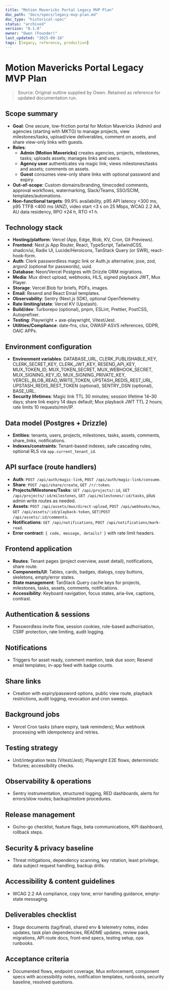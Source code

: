 ```yaml
---
title: "Motion Mavericks Portal Legacy MVP Plan"
doc_path: "docs/specs/legacy-mvp-plan.md"
doc_type: "historical-spec"
status: "archived"
version: "0.1.0"
owner: "Owen (Founder)"
last_updated: "2025-09-18"
tags: [legacy, reference, production]
---
```


# Motion Mavericks Portal Legacy MVP Plan

> Source: Original outline supplied by Owen. Retained as reference for updated documentation run.

## Scope summary
- **Goal**: One secure, low-friction portal for Motion Mavericks (Admin) and agencies (starting with MKTG) to manage projects, view milestones/tasks, upload/view deliverables, comment on assets, and share view-only links with guests.
- **Roles**:
  - **Admin (Motion Mavericks)** creates agencies, projects, milestones, tasks; uploads assets; manages links and users.
  - **Agency user** authenticates via magic link; views milestones/tasks and assets; comments on assets.
  - **Guest** consumes view-only share links with optional password and expiry.
- **Out-of-scope**: Custom domains/branding, timecoded comments, approval workflows, watermarking, Slack/Teams, SSO/SCIM, templates/automations.
- **Non-functional targets**: 99.9% availability, p95 API latency <300 ms, p95 TTFB <400 ms (ANZ), video start <3 s on 25 Mbps, WCAG 2.2 AA, AU data residency, RPO ≤24 h, RTO ≤1 h.

## Technology stack
- **Hosting/platform**: Vercel (App, Edge, Blob, KV, Cron, Git Previews).
- **Frontend**: Next.js App Router, React, TypeScript, TailwindCSS, shadcn/ui, Radix UI, Lucide/Heroicons, TanStack Query (or SWR), react-hook-form.
- **Auth**: Clerk passwordless magic link or Auth.js alternative; jose, zod, argon2 (optional for passwords), uuid.
- **Database**: Neon/Vercel Postgres with Drizzle ORM migrations.
- **Media**: Mux direct upload, webhooks, HLS, signed playback JWT, Mux Player.
- **Storage**: Vercel Blob for briefs, PDFs, images.
- **Email**: Resend and React Email templates.
- **Observability**: Sentry (Next.js SDK), optional OpenTelemetry.
- **Rate limiting/state**: Vercel KV (Upstash).
- **Build/dev**: Turborepo (optional), pnpm, ESLint, Prettier, PostCSS, Autoprefixer.
- **Testing**: Playwright + axe-playwright, Vitest/Jest.
- **Utilities/Compliance**: date-fns, clsx, OWASP ASVS references, GDPR, OAIC APPs.

## Environment configuration
- **Environment variables**: DATABASE_URL, CLERK_PUBLISHABLE_KEY, CLERK_SECRET_KEY, CLERK_JWT_KEY, RESEND_API_KEY, MUX_TOKEN_ID, MUX_TOKEN_SECRET, MUX_WEBHOOK_SECRET, MUX_SIGNING_KEY_ID, MUX_SIGNING_PRIVATE_KEY, VERCEL_BLOB_READ_WRITE_TOKEN, UPSTASH_REDIS_REST_URL, UPSTASH_REDIS_REST_TOKEN (optional), SENTRY_DSN (optional), BASE_URL.
- **Security lifetimes**: Magic link TTL 30 minutes; session lifetime 14–30 days; share link expiry 14 days default; Mux playback JWT TTL 2 hours; rate limits 10 requests/min/IP.

## Data model (Postgres + Drizzle)
- **Entities**: tenants, users, projects, milestones, tasks, assets, comments, share_links, notifications.
- **Indexes/constraints**: Tenant-based indexes, safe cascading rules, optional RLS via `app.current_tenant_id`.

## API surface (route handlers)
- **Auth**: `POST /api/auth/magic-link`, `POST /api/auth/magic-link/consume`.
- **Share**: `POST /api/share/create`, `GET /r/:token`.
- **Projects/Milestones/Tasks**: `GET /api/projects/:id`, `GET /api/projects/:id/milestones`, `GET /api/milestones/:id/tasks`, plus admin write routes as needed.
- **Assets**: `POST /api/assets/mux/direct-upload`, `POST /api/webhooks/mux`, `GET /api/assets/:id/playback-token`, `GET|POST /api/assets/:id/comments`.
- **Notifications**: `GET /api/notifications`, `POST /api/notifications/mark-read`.
- **Error contract**: `{ code, message, details? }` with rate limit headers.

## Frontend application
- **Routes**: Tenant pages (project overview, asset detail), notifications, share route.
- **Components/UI**: Tables, cards, badges, dialogs, copy buttons, skeletons, empty/error states.
- **State management**: TanStack Query cache keys for projects, milestones, tasks, assets, comments, notifications.
- **Accessibility**: Keyboard navigation, focus states, aria-live, captions, contrast.

## Authentication & sessions
- Passwordless invite flow, session cookies, role-based authorisation, CSRF protection, rate limiting, audit logging.

## Notifications
- Triggers for asset ready, comment mention, task due soon; Resend email templates; in-app feed with badge counts.

## Share links
- Creation with expiry/password options, public view route, playback restrictions, audit logging, revocation and cron sweeps.

## Background jobs
- Vercel Cron tasks (share expiry, task reminders); Mux webhook processing with idempotency and retries.

## Testing strategy
- Unit/integration tests (Vitest/Jest); Playwright E2E flows; deterministic fixtures; accessibility checks.

## Observability & operations
- Sentry instrumentation, structured logging, RED dashboards, alerts for errors/slow routes; backup/restore procedures.

## Release management
- Go/no-go checklist, feature flags, beta communications, KPI dashboard, rollback steps.

## Security & privacy baseline
- Threat mitigations, dependency scanning, key rotation, least privilege, data subject request handling, backup drills.

## Accessibility & content guidelines
- WCAG 2.2 AA compliance, copy tone, error handling guidance, empty-state messaging.

## Deliverables checklist
- Stage documents (tag/final), shared env & telemetry notes, index updates, task plan dependencies, README updates, review pack, migrations, API route docs, front-end specs, testing setup, ops runbooks.

## Acceptance criteria
- Documented flows, endpoint coverage, Mux enforcement, component specs with accessibility notes, notification templates, runbooks, security baseline, resolved questions.

